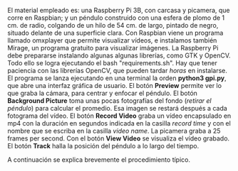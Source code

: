 El material empleado es: una Raspberry Pi 3B, con carcasa y picamera, que corre en Raspbian; y un péndulo construido con una esfera de plomo de 1 cm. de radio, colgando de un hilo de 54 cm. de largo, pintado de negro, situado delante de una superficie clara.
Con Raspbian viene un programa llamado omxplayer que permite visualizar vídeos, e instalamos también Mirage, un programa gratuito para visualizar imágenes. 
La Raspberry Pi debe prepararse instalando algunas algunas librerías, como GTK y OpenCV. Todo ello se logra ejecutando el bash "requirements.sh". Hay que tener paciencia con las librerías OpenCV, que pueden tardar _horas_ en instalarse.
El programa se lanza ejecutando en una terminal la orden **python3 gpi.py**, que abre una interfaz gráfica de usuario.
El botón **Preview** permite ver lo que graba la cámara, para centrar y enfocar el péndulo.
El botón **Background Picture** toma unas pocas fotografías del fondo (_retirar el péndulo_) para calcular el promedio. Esa imagen se restará después a cada fotograma del vídeo.
El botón **Record Video** graba un vídeo encapsulado en mp4 con la duración en segundos indicada en la casilla _record time_ y con el nombre que se escriba en la casilla _video name_. La picamera graba a 25 frames per second. 
Con el botón **View Video** se visualiza el vídeo grabado.
El botón **Track** halla la posición del péndulo a lo largo del tiempo.

A continuación se explica brevemente el procedimiento típico.
